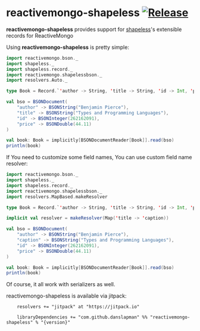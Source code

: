 reactivemongo-shapeless [![Release](https://jitpack.io/v/danslapman/reactivemongo-shapeless.svg)](https://jitpack.io/#danslapman/reactivemongo-shapeless)
=========
**reactivemongo-shapeless** provides support for [shapeless](https://github.com/milessabin/shapeless)'s extensible records for ReactiveMongo

Using **reactivemongo-shapeless** is pretty simple:
```scala
import reactivemongo.bson._
import shapeless._
import shapeless.record._
import reactivemongo.shapelessbson._
import resolvers.Auto._

type Book = Record.`'author -> String, 'title -> String, 'id -> Int, 'price -> Double`.T

val bso = BSONDocument(
    "author" -> BSONString("Benjamin Pierce"),
    "title" -> BSONString("Types and Programming Languages"),
    "id" -> BSONInteger(262162091),
    "price" -> BSONDouble(44.11)
)

val book: Book = implicitly[BSONDocumentReader[Book]].read(bso)
println(book)
```

If You need to customize some field names, You can use custom field name resolver:

```scala
import reactivemongo.bson._
import shapeless._
import shapeless.record._
import reactivemongo.shapelessbson._
import resolvers.MapBased.makeResolver

type Book = Record.`'author -> String, 'title -> String, 'id -> Int, 'price -> Double`.T

implicit val resolver = makeResolver(Map('title -> 'caption))

val bso = BSONDocument(
    "author" -> BSONString("Benjamin Pierce"),
    "caption" -> BSONString("Types and Programming Languages"),
    "id" -> BSONInteger(262162091),
    "price" -> BSONDouble(44.11)
)

val book: Book = implicitly[BSONDocumentReader[Book]].read(bso)
println(book)
```

Of course, it all work with serializers as well.

reactivemongo-shapeless is available via jitpack:
```
    resolvers += "jitpack" at "https://jitpack.io"

    libraryDependencies += "com.github.danslapman" %% "reactivemongo-shapeless" % "{version}"
```